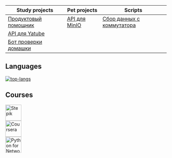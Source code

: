 Study projects | Pet projects | Scripts
--- | --- | ---
[Продуктовый помощник](https://github.com/yoninjago/foodgram-project-react) | [API для MinIO](https://github.com/yoninjago/fastapi_minio) | [Сбор данных с коммутатора](https://github.com/yoninjago/collect-switch-info)
[API для Yatube](https://github.com/yoninjago/api_final_yatube) | 
[Бот проверки домашки](https://github.com/yoninjago/homework_bot) | 

## Languages
[![top-langs](https://github-readme-stats.vercel.app/api/top-langs/?username=yoninjago&theme=dark&layout=compact&hide_title=true&card_width=445)](https://github.com/anuraghazra/github-readme-stats)

## Courses
<a href="https://stepik.org/users/169967222"><img src="https://stepik.org/static/frontend/topbar_logo.svg" height=50 alt="Stepik"></a></br>
<a href="https://www.coursera.org/account/accomplishments/verify/CB9H6FN7LAUN"><img src="https://img.shields.io/badge/Coursera-%230056D2.svg?style=for-the-badge&logo=Coursera&logoColor=white" height=50 alt="Coursera"></a></br>
<a href="https://pyneng.github.io/alumni/Sergey_Troshin"><img src="https://img.shields.io/badge/python-3670A0?style=for-the-badge&logo=python&logoColor=ffdd54" height=50 alt="Python for Network Engineers"></a></br>
